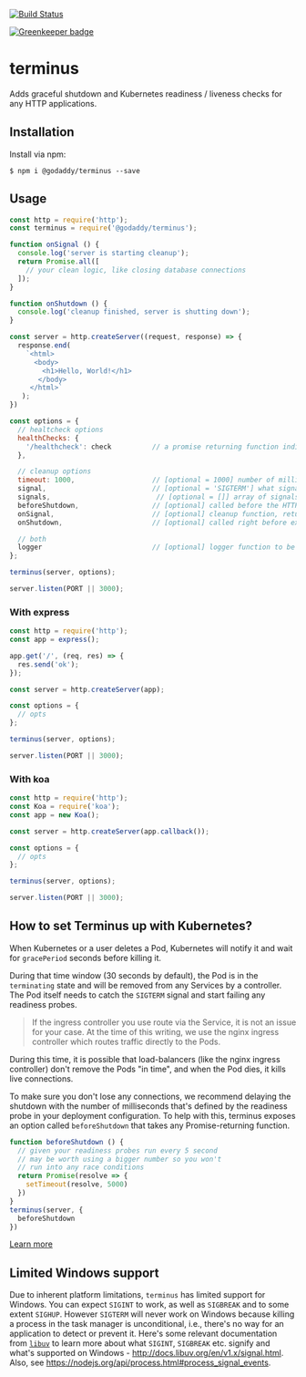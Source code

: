 [![Build Status](https://travis-ci.org/godaddy/terminus.svg?branch=master)](https://travis-ci.org/godaddy/terminus)

[![Greenkeeper badge](https://badges.greenkeeper.io/godaddy/terminus.svg)](https://greenkeeper.io/)

# terminus

Adds graceful shutdown and Kubernetes readiness / liveness checks for any HTTP applications.

## Installation

Install via npm:

```console
$ npm i @godaddy/terminus --save
```

## Usage

```javascript
const http = require('http');
const terminus = require('@godaddy/terminus');

function onSignal () {
  console.log('server is starting cleanup');
  return Promise.all([
    // your clean logic, like closing database connections
  ]);
}

function onShutdown () {
  console.log('cleanup finished, server is shutting down');
}

const server = http.createServer((request, response) => {
  response.end(
    `<html>
      <body>
        <h1>Hello, World!</h1>
       </body>
     </html>`
   );
})

const options = {
  // healtcheck options
  healthChecks: {
    '/healthcheck': check          // a promise returning function indicating service health
  },

  // cleanup options
  timeout: 1000,                   // [optional = 1000] number of milliseconds before forcefull exiting
  signal,                          // [optional = 'SIGTERM'] what signal to listen for relative to shutdown
  signals,                          // [optional = []] array of signals to listen for relative to shutdown
  beforeShutdown,                  // [optional] called before the HTTP server starts its shutdown
  onSignal,                        // [optional] cleanup function, returning a promise (used to be onSigterm)
  onShutdown,                      // [optional] called right before exiting

  // both
  logger                           // [optional] logger function to be called with errors
};

terminus(server, options);

server.listen(PORT || 3000);
```

### With express

```javascript
const http = require('http');
const app = express();

app.get('/', (req, res) => {
  res.send('ok');
});

const server = http.createServer(app);

const options = {
  // opts
};

terminus(server, options);

server.listen(PORT || 3000);
```

### With koa

```javascript
const http = require('http');
const Koa = require('koa');
const app = new Koa();

const server = http.createServer(app.callback());

const options = {
  // opts
};

terminus(server, options);

server.listen(PORT || 3000);
```

## How to set Terminus up with Kubernetes?

When Kubernetes or a user deletes a Pod, Kubernetes will notify it and wait for `gracePeriod` seconds before killing it.

During that time window (30 seconds by default), the Pod is in the `terminating` state and will be removed from any Services by a controller. The Pod itself needs to catch the `SIGTERM` signal and start failing any readiness probes.

> If the ingress controller you use route via the Service, it is not an issue for your case. At the time of this writing, we use the nginx ingress controller which routes traffic directly to the Pods.

During this time, it is possible that load-balancers (like the nginx ingress controller) don't remove the Pods "in time", and when the Pod dies, it kills live connections.

To make sure you don't lose any connections, we recommend delaying the shutdown with the number of milliseconds that's defined by the readiness probe in your deployment configuration. To help with this, terminus exposes an option called `beforeShutdown` that takes any Promise-returning function.

```javascript
function beforeShutdown () {
  // given your readiness probes run every 5 second
  // may be worth using a bigger number so you won't
  // run into any race conditions
  return Promise(resolve => {
    setTimeout(resolve, 5000)
  })
}
terminus(server, {
  beforeShutdown
})
```

[Learn more](https://github.com/kubernetes/contrib/issues/1140#issuecomment-231641402)

## Limited Windows support

Due to inherent platform limitations, `terminus` has limited support for Windows.
You can expect `SIGINT` to work, as well as `SIGBREAK` and to some extent `SIGHUP`.
However `SIGTERM` will never work on Windows because killing a process in the task manager is unconditional, i.e., there's no way for an application to detect or prevent it.
Here's some relevant documentation from [`libuv`](https://github.com/libuv/libuv) to learn more about what `SIGINT`, `SIGBREAK` etc. signify and what's supported on Windows - http://docs.libuv.org/en/v1.x/signal.html.
Also, see https://nodejs.org/api/process.html#process_signal_events.

